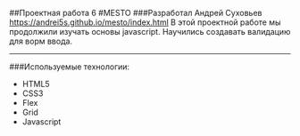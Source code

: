 ##Проектная работа 6
#MESTO
###Разработал Андрей Суховьев
https://andrei5s.github.io/mesto/index.html
В этой проектной работе мы продолжили изучать основы javascript. Научились создавать валидацию для ворм ввода.

___
###Используемые технологии:
* HTML5
* CSS3
* Flex
* Grid
* Javascript